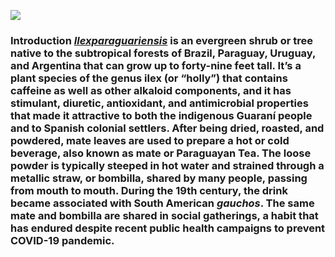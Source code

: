 <a href="https://www.juncture-digital.org"><img src="https://juncture-digital.github.io/juncture/static/images/ve-button.png"></a>

<param ve-config
title="Sugar Apple-cross section"
source-image"https://upload.wikimedia.org/wikipedia/commons/4/48/Sugar_apple_with_cross_section.jpg"
banner="https://upload.wikimedia.org/wikipedia/commons/4/48/Sugar_apple_with_cross_section.jpg"
author="Layla Gee"
layout="vertical">

### Introduction [_Ilexparaguariensis_](https://powo.science.kew.org/taxon/urn:lsid:ipni.org:names:315555-2) is an evergreen shrub or tree native to the subtropical forests of Brazil, Paraguay, Uruguay, and Argentina that can grow up to forty-nine feet tall. It’s a plant species of the genus ilex (or “holly”) that contains caffeine as well as other alkaloid components, and it has stimulant, diuretic, antioxidant, and antimicrobial properties that made it attractive to both the indigenous Guaraní people and to Spanish colonial settlers. After being dried, roasted, and powdered, mate leaves are used to prepare a hot or cold beverage, also known as mate or Paraguayan Tea. The loose powder is typically steeped in hot water and strained through a metallic straw, or bombilla, shared by many people, passing from mouth to mouth. During the 19th century, the drink became associated with South American *gauchos*. The same mate and bombilla are shared in social gatherings, a habit that has endured despite recent public health campaigns to prevent COVID-19 pandemic. <param ve-image label="Gauchos drinking mate" description="Photograph" license="public domain" url="https://upload.wikimedia.org/wikipedia/commons/c/c2/Gauchos_mateando.jpg"> <param ve-entity eid="Q155" title="Brazil">

<param ve-entity eid="Q155" title=“Brazil”>

<param ve-entity eid="Q84263196" title=“COVID-19 pandemic”>
